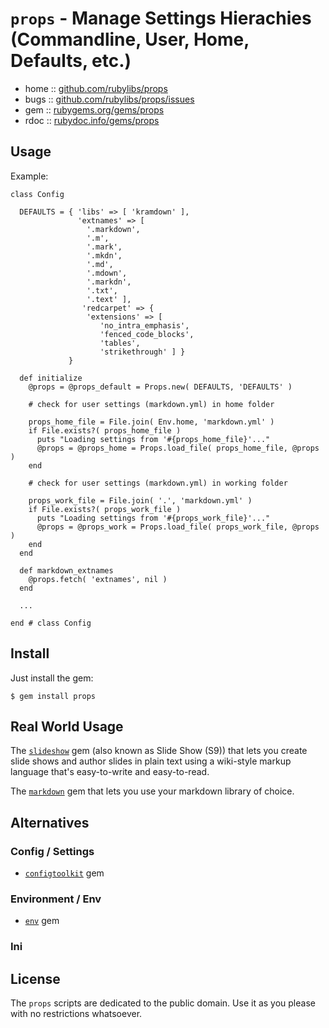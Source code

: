# `props` -  Manage Settings Hierachies (Commandline, User, Home, Defaults, etc.)

* home  :: [github.com/rubylibs/props](https://github.com/rubylibs/props)
* bugs  :: [github.com/rubylibs/props/issues](https://github.com/rubylibs/props/issues)
* gem   :: [rubygems.org/gems/props](https://rubygems.org/gems/props)
* rdoc  :: [rubydoc.info/gems/props](http://rubydoc.info/gems/props)


## Usage

Example:

```
class Config

  DEFAULTS = { 'libs' => [ 'kramdown' ],
               'extnames' => [
                 '.markdown',
                 '.m',
                 '.mark',
                 '.mkdn',
                 '.md',
                 '.mdown',
                 '.markdn',
                 '.txt',
                 '.text' ],
                'redcarpet' => {
                 'extensions' => [
                    'no_intra_emphasis',
                    'fenced_code_blocks',
                    'tables',
                    'strikethrough' ] }
             }

  def initialize
    @props = @props_default = Props.new( DEFAULTS, 'DEFAULTS' )

    # check for user settings (markdown.yml) in home folder

    props_home_file = File.join( Env.home, 'markdown.yml' )
    if File.exists?( props_home_file )
      puts "Loading settings from '#{props_home_file}'..."
      @props = @props_home = Props.load_file( props_home_file, @props )
    end
      
    # check for user settings (markdown.yml) in working folder
    
    props_work_file = File.join( '.', 'markdown.yml' )
    if File.exists?( props_work_file )
      puts "Loading settings from '#{props_work_file}'..."
      @props = @props_work = Props.load_file( props_work_file, @props )
    end
  end

  def markdown_extnames
    @props.fetch( 'extnames', nil )
  end

  ...
  
end # class Config
```


## Install

Just install the gem:

    $ gem install props



## Real World Usage

The [`slideshow`](http://slideshow-s9.github.io) gem (also known as Slide Show (S9))
that lets you create slide shows
and author slides in plain text using a wiki-style markup language that's easy-to-write and easy-to-read.

The [`markdown`](https://github.com/rubylibs/markdown) gem that lets you use your markdown library
of choice.


## Alternatives

### Config / Settings

* [`configtoolkit`](http://configtoolkit.rubyforge.org) gem

### Environment / Env

* [`env`](https://github.com/postmodern/env) gem

### Ini


## License

The `props` scripts are dedicated to the public domain.
Use it as you please with no restrictions whatsoever.
